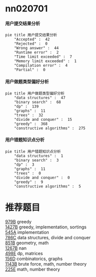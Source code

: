 # nn020701

<!-- tabs:start -->



#### **用户提交结果分析**

```mermaid
pie title 用户提交结果分析
    "Accepted" :  42
    "Rejected" :  0
    "Wrong answer" :  44
    "Runtime error" :  2
    "Time limit exceeded" :  7
    "Memory limit exceeded" :  1
    "Compilation error" :  4
    "Partial" :  0
```

#### **用户做题类型偏好分析**

```mermaid
pie title 用户做题类型偏好分析
    "data structures" :  47
    "binary search" :  68
    "dp" :  139
    "graphs" :  11
    "trees" :  32
    "divide and conquer" :  15
    "greedy" :  368
    "constructive algorithms" :  275
```
#### **用户错题知识点分析**

```mermaid
pie title 用户错题知识点分析
    "data structures" :  1
    "binary search" :  3
    "dp" :  3
    "graphs" :  11
    "trees" :  0
    "divide and conquer" :  0
    "greedy" :  9
    "constructive algorithms" :  5
```



<!-- tabs:end -->
# 推荐题目
[979B](https://codeforces.com/contest/979/problem/B)		greedy		  
[1427B](https://codeforces.com/contest/1427/problem/B)		greedy,
                        implementation,
                        sortings		  
[545A](https://codeforces.com/contest/545/problem/A)		implementation		  
[786C](https://codeforces.com/contest/786/problem/C)		data structures,
                        divide and conquer		  
[851B](https://codeforces.com/contest/851/problem/B)		geometry,
                        math		  
[1267B](https://codeforces.com/contest/1267/problem/B)		nan		  
[498E](https://codeforces.com/contest/498/problem/E)		dp,
                        matrices		  
[156D](https://codeforces.com/contest/156/problem/D)		combinatorics,
                        graphs		  
[1143B](https://codeforces.com/contest/1143/problem/B)		brute force,
                        math,
                        number theory		  
[225E](https://codeforces.com/contest/225/problem/E)		math,
                        number theory		  
